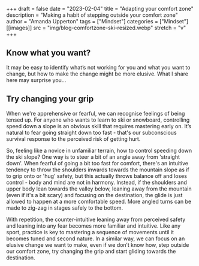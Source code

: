 +++ 
draft = false
date = "2023-02-04"
title = "Adapting your comfort zone"
description = "Making a habit of stepping outside your comfort zone"
author = "Amanda Upperton"
tags = ["Mindset"]
categories = ["Mindset"]
[[images]]
  src = "img/blog-comfortzone-ski-resized.webp"
  stretch = "v"
+++

## Know what you want?

It may be easy to identify what’s not working for you and what you want to change, but how to make the change might be more elusive. What I share here may surprise you…


## Try changing your grip

When we're apprehensive or fearful, we can recognise feelings of being tensed up.
For anyone who wants to learn to ski or snowboard, controlling speed down a slope is an obvious skill that requires mastering early on. It’s natural to fear going straight down too fast - that's our subconscious survival response to the perceived risk of getting hurt.

So, feeling like a novice in unfamiliar terrain, how to control speeding down the ski slope? One way is to steer a bit of an angle away from 'straight down'. When fearful of going a bit too fast for comfort, there's an intuitive tendency to throw the shoulders inwards towards the mountain slope as if to grip onto or 'hug' safety, but this actually throws balance off and loses control - body and mind are not in harmony.  Instead, if the shoulders and upper body lean towards the valley below, leaning away from the mountain (even if it's a bit scary) and focusing on the destination, the glide is just allowed to happen at a more comfortable speed. More angled turns can be made to zig-zag in stages safely to the bottom.

With repetition, the counter-intuitive leaning away from perceived safety and leaning into any fear becomes more familiar and intuitive. Like any sport, practice is key to mastering a sequence of movements until it becomes tuned and second nature. In a similar way, we can focus on an elusive change we want to make, even if we don’t know how, step outside our comfort zone, try changing the grip and start gliding towards the destination.

